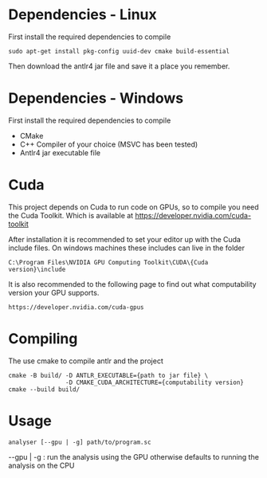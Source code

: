 # Dependencies - Linux
First install the required dependencies to compile

    sudo apt-get install pkg-config uuid-dev cmake build-essential

Then download the antlr4 jar file and save it a place you remember.

# Dependencies - Windows
First install the required dependencies to compile

- CMake
- C++ Compiler of your choice (MSVC has been tested)
- Antlr4 jar executable file


# Cuda
This project depends on Cuda to run code on GPUs, so to compile you need the Cuda Toolkit.
Which is available at https://developer.nvidia.com/cuda-toolkit

After installation it is recommended to set your editor up with the Cuda include files. On windows machines these includes can live in the folder

`C:\Program Files\NVIDIA GPU Computing Toolkit\CUDA\{Cuda version}\include`

It is also recommended to the following page to find out what computability version your GPU supports.

`https://developer.nvidia.com/cuda-gpus`

# Compiling

The use cmake to compile antlr and the project

    cmake -B build/ -D ANTLR_EXECUTABLE={path to jar file} \
                    -D CMAKE_CUDA_ARCHITECTURE={computability version}
    cmake --build build/


# Usage

    analyser [--gpu | -g] path/to/program.sc

--gpu | -g : run the analysis using the GPU otherwise defaults to running the analysis on the CPU

